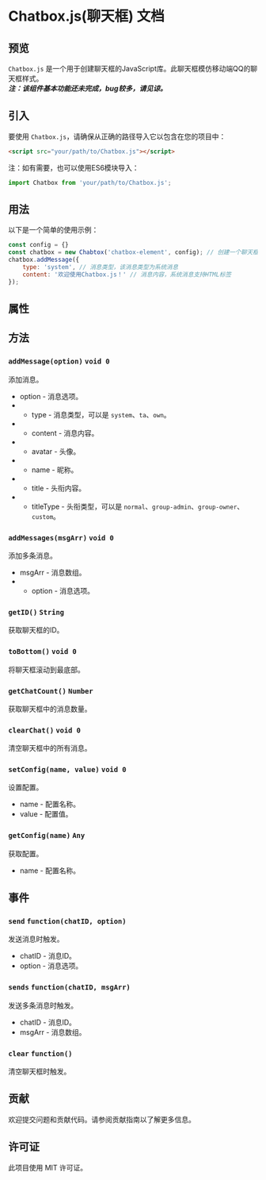 # Chatbox.js(聊天框) 文档

## 预览
`Chatbox.js` 是一个用于创建聊天框的JavaScript库。此聊天框模仿移动端QQ的聊天框样式。<br>
***注：该组件基本功能还未完成，bug较多，请见谅。***

## 引入
要使用 `Chatbox.js`，请确保从正确的路径导入它以包含在您的项目中：
```html
<script src="your/path/to/Chatbox.js"></script>
```
注：如有需要，也可以使用ES6模块导入：
```javascript
import Chatbox from 'your/path/to/Chatbox.js';
```

## 用法

以下是一个简单的使用示例：

```javascript
const config = {}
const chatbox = new Chabtox('chatbox-element', config); // 创建一个聊天框实例
chatbox.addMessage({
    type: 'system', // 消息类型，该消息类型为系统消息
    content: '欢迎使用Chatbox.js！' // 消息内容，系统消息支持HTML标签
});
```

## 属性

## 方法

### `addMessage(option)` `void 0`
添加消息。
 - option - 消息选项。
 -  - type - 消息类型，可以是 `system`、`ta`、`own`。
 -  - content - 消息内容。
 -  - avatar - 头像。
 -  - name - 昵称。
 -  - title - 头衔内容。
 -  - titleType - 头衔类型，可以是 `normal`、`group-admin`、`group-owner`、 `custom`。

### `addMessages(msgArr)` `void 0`
添加多条消息。
 - msgArr - 消息数组。
 - - option - 消息选项。

### `getID()` `String`
获取聊天框的ID。

### `toBottom()` `void 0`
将聊天框滚动到最底部。

### `getChatCount()` `Number`
获取聊天框中的消息数量。

### `clearChat()` `void 0`
清空聊天框中的所有消息。

### `setConfig(name, value)` `void 0`
设置配置。
- name - 配置名称。
- value - 配置值。

### `getConfig(name)` `Any`
获取配置。
- name - 配置名称。

## 事件

### `send` `function(chatID, option)`
发送消息时触发。
- chatID - 消息ID。
- option - 消息选项。

### `sends` `function(chatID, msgArr)`
发送多条消息时触发。
- chatID - 消息ID。
- msgArr - 消息数组。

### `clear` `function()`
清空聊天框时触发。

## 贡献

欢迎提交问题和贡献代码。请参阅贡献指南以了解更多信息。

## 许可证

此项目使用 MIT 许可证。